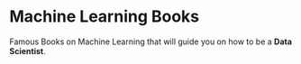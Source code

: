 # Machine Learning Books
Famous Books on Machine Learning that will guide you on how to be a **Data Scientist**.
